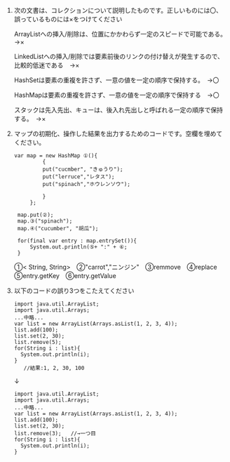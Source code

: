 1. 次の文書は、コレクションについて説明したものです。正しいものには〇、誤っているものには×をつけてください

   ArrayListへの挿入/削除は、位置にかかわらず一定のスピードで可能である。　→×

   LinkedListへの挿入/削除では要素前後のリンクの付け替えが発生するので、比較的低迷である　→×

   HashSetは要素の重複を許さず、一意の値を一定の順序で保持する。　→〇

   HashMapは要素の重複を許さず、一意の値を一定の順序で保持する　→〇

   スタックは先入先出、キューは、後入れ先出しと呼ばれる一定の順序で保持する。　→×

2. マップの初期化、操作した結果を出力するためのコードです。空欄を埋めてください。
   ```
   var map = new HashMap ①(){
		    {
			put("cucmber", "きゅうり");
			put("lerruce","レタス");
			put("spinach","ホウレンソウ");

			}
		};

	map.put(②);
	map.③("spinach");
	map.④("cucumber", "胡瓜");

	for(final var entry : map.entrySet()){
		System.out.println(⑤+ ":" + ⑥;
	}
   ```
   ①< String, String>　②"carrot","ニンジン"　③remmove　④replace　⑤entry.getKey　⑥entry.getValue


3. 以下のコードの誤り3つをこたえてください

   ```
   import java.util.ArrayList;
   import java.util.Arrays;
   ...中略...
   var list = new ArrayList(Arrays.asList(1, 2, 3, 4));
   list.add(100);
   list.set(2, 30);
   list.remove(5);
   for(String i : list){
     System.out.println(i);
   }
      //結果:1, 2, 30, 100
   ```

   ↓

   ```
   import java.util.ArrayList;
   import java.util.Arrays;
   ...中略...
   var list = new ArrayList(Arrays.asList(1, 2, 3, 4));
   list.add(100);
   list.set(2, 30);
   list.remove(3);   //→一つ目
   for(String i : list){
     System.out.println(i);
   }
   ```